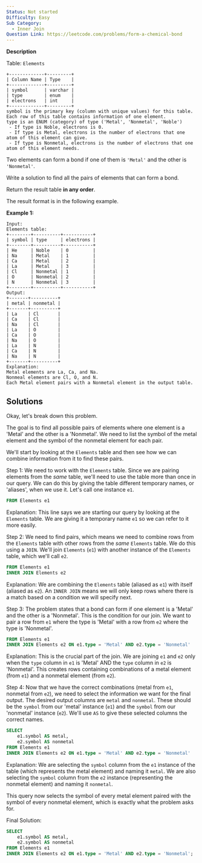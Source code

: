 ```yaml
---
Status: Not started
Difficulty: Easy
Sub Category:
  - Inner Join
Question Link: https://leetcode.com/problems/form-a-chemical-bond
---
```

**Description**

Table: `Elements`

```Plain
+-------------+---------+
| Column Name | Type    |
+-------------+---------+
| symbol      | varchar |
| type        | enum    |
| electrons   | int     |
+-------------+---------+
symbol is the primary key (column with unique values) for this table.
Each row of this table contains information of one element.
type is an ENUM (category) of type ('Metal', 'Nonmetal', 'Noble')
 - If type is Noble, electrons is 0.
 - If type is Metal, electrons is the number of electrons that one atom of this element can give.
 - If type is Nonmetal, electrons is the number of electrons that one atom of this element needs.
```

Two elements can form a bond if one of them is `'Metal'` and the other is `'Nonmetal'`.

Write a solution to find all the pairs of elements that can form a bond.

Return the result table **in any order**.

The result format is in the following example.

**Example 1:**

```Plain
Input:
Elements table:
+--------+----------+-----------+
| symbol | type     | electrons |
+--------+----------+-----------+
| He     | Noble    | 0         |
| Na     | Metal    | 1         |
| Ca     | Metal    | 2         |
| La     | Metal    | 3         |
| Cl     | Nonmetal | 1         |
| O      | Nonmetal | 2         |
| N      | Nonmetal | 3         |
+--------+----------+-----------+
Output:
+-------+----------+
| metal | nonmetal |
+-------+----------+
| La    | Cl       |
| Ca    | Cl       |
| Na    | Cl       |
| La    | O        |
| Ca    | O        |
| Na    | O        |
| La    | N        |
| Ca    | N        |
| Na    | N        |
+-------+----------+
Explanation:
Metal elements are La, Ca, and Na.
Nonmeal elements are Cl, O, and N.
Each Metal element pairs with a Nonmetal element in the output table.
```

## Solutions

Okay, let's break down this problem.

The goal is to find all possible pairs of elements where one element is a 'Metal' and the other is a 'Nonmetal'. We need to list the symbol of the metal element and the symbol of the nonmetal element for each pair.

We'll start by looking at the `Elements` table and then see how we can combine information from it to find these pairs.

Step 1: We need to work with the `Elements` table. Since we are pairing elements from the _same_ table, we'll need to use the table more than once in our query. We can do this by giving the table different temporary names, or 'aliases', when we use it. Let's call one instance `e1`.

```SQL
FROM Elements e1
```

Explanation: This line says we are starting our query by looking at the `Elements` table. We are giving it a temporary name `e1` so we can refer to it more easily.

Step 2: We need to find pairs, which means we need to combine rows from the `Elements` table with other rows from the _same_ `Elements` table. We do this using a `JOIN`. We'll join `Elements` (`e1`) with another instance of the `Elements` table, which we'll call `e2`.

```SQL
FROM Elements e1
INNER JOIN Elements e2
```

Explanation: We are combining the `Elements` table (aliased as `e1`) with itself (aliased as `e2`). An `INNER JOIN` means we will only keep rows where there is a match based on a condition we will specify next.

Step 3: The problem states that a bond can form if one element is a 'Metal' and the other is a 'Nonmetal'. This is the condition for our join. We want to pair a row from `e1` where the type is 'Metal' with a row from `e2` where the type is 'Nonmetal'.

```SQL
FROM Elements e1
INNER JOIN Elements e2 ON e1.type = 'Metal' AND e2.type = 'Nonmetal'
```

Explanation: This is the crucial part of the join. We are joining `e1` and `e2` only when the `type` column in `e1` is 'Metal' AND the `type` column in `e2` is 'Nonmetal'. This creates rows containing combinations of a metal element (from `e1`) and a nonmetal element (from `e2`).

Step 4: Now that we have the correct combinations (metal from `e1`, nonmetal from `e2`), we need to select the information we want for the final output. The desired output columns are `metal` and `nonmetal`. These should be the `symbol` from our 'metal' instance (`e1`) and the `symbol` from our 'nonmetal' instance (`e2`). We'll use `AS` to give these selected columns the correct names.

```SQL
SELECT
    e1.symbol AS metal,
    e2.symbol AS nonmetal
FROM Elements e1
INNER JOIN Elements e2 ON e1.type = 'Metal' AND e2.type = 'Nonmetal'
```

Explanation: We are selecting the `symbol` column from the `e1` instance of the table (which represents the metal element) and naming it `metal`. We are also selecting the `symbol` column from the `e2` instance (representing the nonmetal element) and naming it `nonmetal`.

This query now selects the symbol of every metal element paired with the symbol of every nonmetal element, which is exactly what the problem asks for.

Final Solution:

```SQL
SELECT
    e1.symbol AS metal,
    e2.symbol AS nonmetal
FROM Elements e1
INNER JOIN Elements e2 ON e1.type = 'Metal' AND e2.type = 'Nonmetal';
```